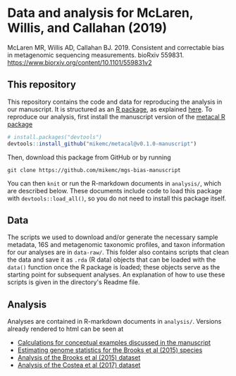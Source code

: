 # Data and analysis for McLaren, Willis, and Callahan (2019)

McLaren MR, Willis AD, Callahan BJ. 2019. Consistent and correctable bias in
metagenomic sequencing measurements. bioRxiv 559831.
https://www.biorxiv.org/content/10.1101/559831v2

## This repository

This repository contains the code and data for reproducing the analysis in our
manuscript. It is structured as an [R package](http://r-pkgs.had.co.nz/), as 
explained [here](https://github.com/ropensci/rrrpkg). To reproduce our 
analysis, first install the manuscript version of the 
[metacal R package](https://github.com/mikemc/metacal)
```r
# install.packages("devtools")
devtools::install_github("mikemc/metacal@v0.1.0-manuscript")
```
Then, download this package from GitHub or by running
```
git clone https://github.com/mikemc/mgs-bias-manuscript
```
You can then `knit` or run the R-markdown documents in `analysis/`, which are
described below. These documents include code to load this package with 
`devtools::load_all()`, so you do not need to install this package itself. 

## Data

The scripts we used to download and/or generate the necessary sample metadata,
16S and metagenomic taxonomic profiles, and taxon information for our analyses
are in `data-raw/`. This folder also contains scripts that clean the
data and save it as `.rda` (R data) objects that can be loaded with the 
`data()` function once the R package is loaded; these objects serve as the 
starting point for subsequent analyses. An explanation of how to use these 
scripts is given in the directory's Readme file.

## Analysis

Analyses are contained in R-markdown documents in `analysis/`. 
Versions already rendered to html can be seen at
* [Calculations for conceptual examples discussed in the manuscript](https://mikemc.github.io/mgs-bias-manuscript/analysis/conceptual-examples.html)
* [Estimating genome statistics for the Brooks et al (2015) species](https://mikemc.github.io/mgs-bias-manuscript/analysis/brooks2015-species-info.html)
* [Analysis of the Brooks et al (2015) dataset](https://mikemc.github.io/mgs-bias-manuscript/analysis/brooks2015-analysis.html)
* [Analysis of the Costea et al (2017) dataset](https://mikemc.github.io/mgs-bias-manuscript/analysis/costea2017-analysis.html)

